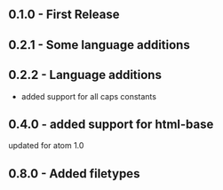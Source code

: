 ## 0.1.0 - First Release
## 0.2.1 - Some language additions
## 0.2.2 - Language additions
- added support for all caps constants
## 0.4.0 - added support for html-base
updated for atom 1.0
## 0.8.0 - Added filetypes

